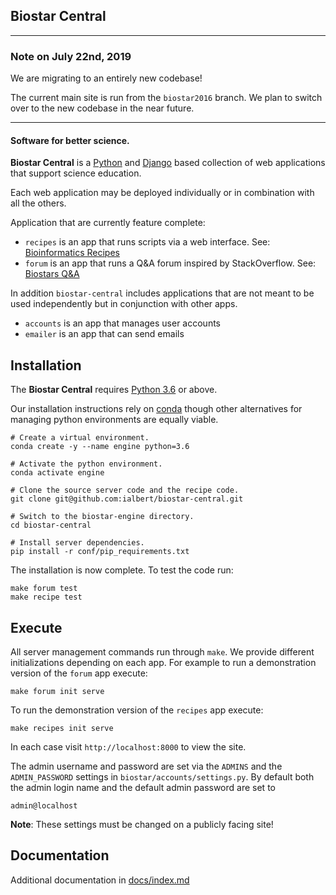## Biostar Central


---

### Note on July 22nd, 2019

We are migrating to an entirely new codebase!

The current main site is run from the `biostar2016` branch. We plan to switch over to the new codebase in the near future.

---

#### Software for better science.

**Biostar Central** is a [Python][python] and [Django][django] based collection of web applications that support science education.

Each web application may be deployed individually or in combination with all the others.

Application that are currently feature complete:

- `recipes` is an app that runs scripts via a web interface. See: [Bioinformatics Recipes][recipes]
- `forum` is an app that runs a Q&A forum inspired by StackOverflow. See: [Biostars Q&A][biostars]

In addition `biostar-central` includes applications that are not meant to be used independently but in conjunction with other apps.

- `accounts` is an app that manages user accounts
- `emailer` is an app that can send emails


[python]: https://www.python.org/
[django]: https://www.djangoproject.com/
[biostars]: https://www.biostars.org
[recipes]: https://www.bioinformatics.recipes
[handbook]: https://www.biostarhandbook.com
[conda]: https://conda.io/docs/

## Installation

The **Biostar Central**  requires [Python 3.6][python] or above.

Our installation instructions rely on [conda][conda] though other alternatives for managing python environments are equally viable.


    # Create a virtual environment.
    conda create -y --name engine python=3.6
    
    # Activate the python environment.
    conda activate engine

    # Clone the source server code and the recipe code.
    git clone git@github.com:ialbert/biostar-central.git

    # Switch to the biostar-engine directory.
    cd biostar-central

    # Install server dependencies.
    pip install -r conf/pip_requirements.txt

The installation is now complete. To test the code run:

    make forum test
    make recipe test

## Execute

All server management commands run through `make`. We provide different initializations depending on each app. For example to run a demonstration version of the `forum` app execute:

    make forum init serve

To run the demonstration version of the `recipes` app execute:

    make recipes init serve

In each case visit `http://localhost:8000` to view the site.

The admin username and password are set via the `ADMINS` and the `ADMIN_PASSWORD` settings in `biostar/accounts/settings.py`. By default both the admin login name and the default admin password are set to

    admin@localhost

**Note**: These settings must be changed on a publicly facing site!

## Documentation

Additional documentation in [docs/index.md](docs/index.md)


